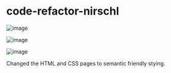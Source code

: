 # code-refactor-nirschl
![image](https://user-images.githubusercontent.com/89895612/133736368-216b374f-fa87-4ca9-b37b-dea251868fb8.png)

![image](https://user-images.githubusercontent.com/89895612/133736478-ae1da4e6-0ef5-4925-986a-3a970687e1b3.png)

![image](https://user-images.githubusercontent.com/89895612/133736576-7af9367f-40c6-4c02-b4df-892910265c47.png)

Changed the HTML and CSS pages to semantic friendly stying.

